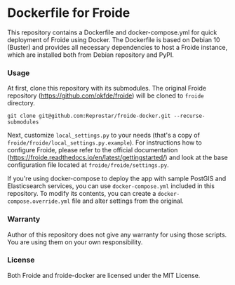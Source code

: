 # Dockerfile for Froide
This repository contains a Dockerfile and docker-compose.yml for quick deployment of Froide using Docker. 
The Dockerfile is based on Debian 10 (Buster) and provides all necessary dependencies to host a Froide instance, which are installed both from Debian repository and PyPI.

### Usage
At first, clone this repository with its submodules. The original Froide repository (https://github.com/okfde/froide) will be cloned to `froide` directory.

```
git clone git@github.com:Reprostar/froide-docker.git --recurse-submodules
```

Next, customize `local_settings.py` to your needs (that's a copy of `froide/froide/local_settings.py.example`). For instructions how to configure Froide, 
please refer to the official documentation (https://froide.readthedocs.io/en/latest/gettingstarted/) and look at the base configuration file located 
at `froide/froide/settings.py`.

If you're using docker-compose to deploy the app with sample PostGIS and Elasticsearch services, you can
use `docker-compose.yml` included in this repository. To modify its contents, you can create 
a `docker-compose.override.yml` file and alter settings from the original.


### Warranty
Author of this repository does not give any warranty for using those scripts. You are using them on your own responsibility.


### License
Both Froide and froide-docker are licensed under the MIT License.
